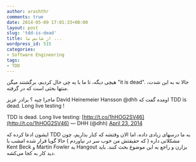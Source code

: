 ```yaml
---
author: arashthr
comments: true
date: 2014-05-09 17:01:33+00:00
layout: post
slug: 'tdd-is-dead'
title: از شانس ما ...
wordpress_id: 515
categories:
- Software Engineering
tags:
- TDD
---
```




هیچی‌ دیگه، تا ما با یه چی حال کردیم، برگشتند میگن "it is dead".
حالا نه به این شدت، منتها بحثی‌ است که در گرفته.

ماجرا چیه ؟ برادر عزیز David Heinemeier Hansson @dhh اومده گفت که TDD is dead. Long live testing !


TDD is dead. Long live testing: [http://t.co/1hHOG2SV46](http://t.co/1hHOG2SV46)
— DHH (@dhh) [April 23, 2014](https://twitter.com/dhh/statuses/458928132527902720)



ایشون ادعا کرده که TDD به ما درسهای زیادی داده، اما الان وقتشه که کنار بذاریم، چون مشکلاتی داره ( که حقیقتش من خوب سر در نیاوردم )
حالا گویا قرار شده امشب با Kent Beck و Martin Fowler یه Hangout بزارن و راجع به این موضوع بحث کنند. باید دید کار به کجا می‌‌کشه.

